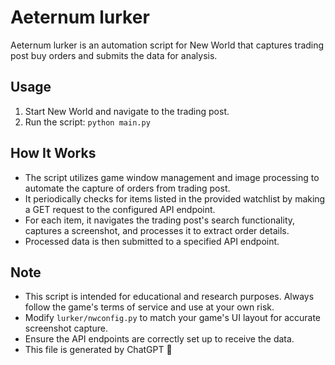 # Aeternum lurker
Aeternum lurker is an automation script for New World that captures trading post buy orders and submits the data for analysis.

## Usage
1. Start New World and navigate to the trading post.
2. Run the script: `python main.py`

## How It Works
- The script utilizes game window management and image processing to automate the capture of orders from trading post.
- It periodically checks for items listed in the provided watchlist by making a GET request to the configured API endpoint.
- For each item, it navigates the trading post's search functionality, captures a screenshot, and processes it to extract order details.
- Processed data is then submitted to a specified API endpoint.

## Note
- This script is intended for educational and research purposes. Always follow the game's terms of service and use at your own risk.
- Modify `lurker/nwconfig.py` to match your game's UI layout for accurate screenshot capture.
- Ensure the API endpoints are correctly set up to receive the data.
- This file is generated by ChatGPT :see_no_evil:
